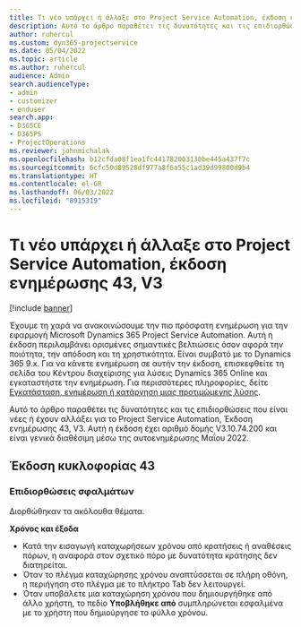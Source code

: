 ```yaml
---
title: Τι νέο υπάρχει ή άλλαξε στο Project Service Automation, έκδοση ενημέρωσης 43, V3
description: Αυτό το άρθρο παραθέτει τις δυνατότητες και τις επιδιορθώσεις που είναι διαθέσιμες στο Microsoft Dynamics 365 Project Service Automation, Έκδοση ενημέρωσης 43, V3.
author: ruhercul
ms.custom: dyn365-projectservice
ms.date: 05/04/2022
ms.topic: article
ms.author: ruhercul
audience: Admin
search.audienceType:
- admin
- customizer
- enduser
search.app:
- D365CE
- D365PS
- ProjectOperations
ms.reviewer: johnmichalak
ms.openlocfilehash: b12cfda08f1ea1fc441782003130be445a437f7c
ms.sourcegitcommit: 6cfc50d89528df977a8f6a55c1ad39d99800d9b4
ms.translationtype: HT
ms.contentlocale: el-GR
ms.lasthandoff: 06/03/2022
ms.locfileid: "8915319"
---
```

# <a name="whats-new-or-changed-in-project-service-automation-update-release-43-v3"></a>Τι νέο υπάρχει ή άλλαξε στο Project Service Automation, έκδοση ενημέρωσης 43, V3

[!include [banner](../includes/psa-now-project-operations.md)]

Έχουμε τη χαρά να ανακοινώσουμε την πιο πρόσφατη ενημέρωση για την εφαρμογή Microsoft Dynamics 365 Project Service Automation. Αυτή η έκδοση περιλαμβάνει ορισμένες σημαντικές βελτιώσεις όσον αφορά την ποιότητα, την απόδοση και τη χρηστικότητα. Είναι συμβατό με το Dynamics 365 9.x. Για να κάνετε ενημέρωση σε αυτήν την έκδοση, επισκεφθείτε τη σελίδα του Κέντρου διαχείρισης για λύσεις Dynamics 365 Online και εγκαταστήστε την ενημέρωση. Για περισσότερες πληροφορίες, δείτε [Εγκατάσταση, ενημέρωση ή κατάργηση μιας προτιμώμενης λύσης](/power-platform/admin/install-remove-preferred-solution).

Αυτό το άρθρο παραθέτει τις δυνατότητες και τις επιδιορθώσεις που είναι νέες ή έχουν αλλάξει για το Project Service Automation, Έκδοση ενημέρωσης 43, V3. Αυτή η έκδοση έχει αριθμό δομής V3.10.74.200 και είναι γενικά διαθέσιμη μέσω της αυτοενημέρωσης Μαΐου 2022.

## <a name="update-release-43"></a>Έκδοση κυκλοφορίας 43

### <a name="bug-fixes"></a>Επιδιορθώσεις σφαλμάτων

Διορθώθηκαν τα ακόλουθα θέματα.


**Χρόνος και έξοδα**

- Κατά την εισαγωγή καταχωρήσεων χρόνου από κρατήσεις ή αναθέσεις πόρων, η αναφορά στον σχετικό πόρο με δυνατότητα κράτησης δεν διατηρείται.
- Όταν το πλέγμα καταχώρησης χρόνου αναπτύσσεται σε πλήρη οθόνη, η περιήγηση στο πλέγμα με το πλήκτρο Tab δεν λειτουργεί.
- Όταν υποβάλετε μια καταχώρηση χρόνου που δημιουργήθηκε από άλλο χρήστη, το πεδίο **Υποβλήθηκε από** συμπληρώνεται εσφαλμένα με το χρήστη που δημιούργησε το φύλλο χρόνου.
